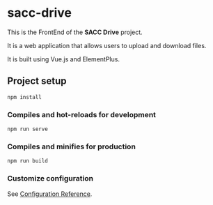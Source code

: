 # sacc-drive

This is the FrontEnd of the **SACC Drive** project.

It is a web application that allows users to upload and download files.

It is built using Vue.js and ElementPlus.


## Project setup
```
npm install
```

### Compiles and hot-reloads for development
```
npm run serve
```

### Compiles and minifies for production
```
npm run build
```

### Customize configuration
See [Configuration Reference](https://cli.vuejs.org/config/).

